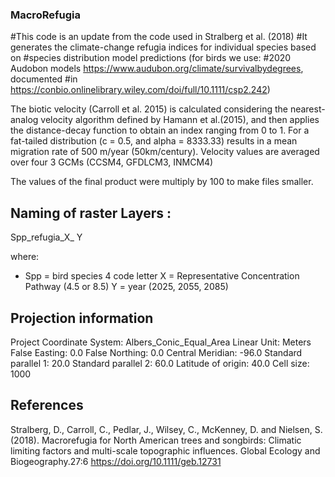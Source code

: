 ### MacroRefugia
#This code is an update from the code used in Stralberg et al. (2018)
#It generates the climate-change refugia indices for individual species based on 
#species distribution model predictions (for birds we use:
#2020 Audobon models https://www.audubon.org/climate/survivalbydegrees, documented
#in https://conbio.onlinelibrary.wiley.com/doi/full/10.1111/csp2.242)

The biotic velocity (Carroll et al. 2015) is calculated considering the 
nearest-analog velocity algorithm defined by Hamann et al.(2015), and then 
applies the distance-decay function to obtain an index ranging from 0 to 1. For
a fat-tailed distribution (c = 0.5, and alpha = 8333.33) results in a mean 
migration rate of 500 m/year (50km/century). Velocity values are averaged over 
four 3 GCMs (CCSM4, GFDLCM3, INMCM4)

The  values of the final product were multiply by 100 to make files smaller.

## Naming of raster Layers : 
Spp_refugia_X_ Y

where: 
* Spp = bird species 4 code letter
X = Representative Concentration Pathway (4.5 or 8.5)
Y = year (2025, 2055, 2085)

## Projection information 
Project Coordinate System: Albers_Conic_Equal_Area
Linear Unit: Meters
False Easting: 0.0
False Northing: 0.0
Central Meridian: -96.0
Standard parallel 1: 20.0
Standard parallel 2: 60.0
Latitude of origin:  40.0
Cell size: 1000

## References
Stralberg, D., Carroll, C., Pedlar, J., Wilsey, C., McKenney, D. and Nielsen, S.(2018). 
Macrorefugia for North American trees and songbirds: Climatic limiting factors and
multi-scale topographic influences. Global Ecology and Biogeography.27:6
 https://doi.org/10.1111/geb.12731
